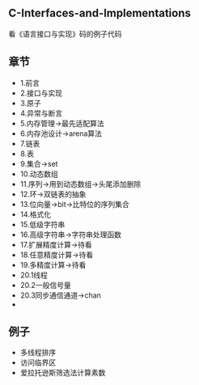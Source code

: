 ## C-Interfaces-and-Implementations

看《语言接口与实现》码的例子代码

## 章节

* 1.前言
* 2.接口与实现
* 3.原子
* 4.异常与断言
* 5.内存管理->最先适配算法
* 6.内存池设计->arena算法
* 7.链表
* 8.表
* 9.集合->set
* 10.动态数组
* 11.序列->用到动态数组->头尾添加删除
* 12.环->双链表的抽象
* 13.位向量->bit->比特位的序列集合
* 14.格式化
* 15.低级字符串
* 16.高级字符串->字符串处理函数
* 17.扩展精度计算->待看
* 18.任意精度计算->待看
* 19.多精度计算->待看
* 20.1线程
* 20.2一般信号量
* 20.3同步通信通道->chan
* 

## 例子
* 多线程排序
* 访问临界区
* 爱拉托逊斯筛选法计算素数